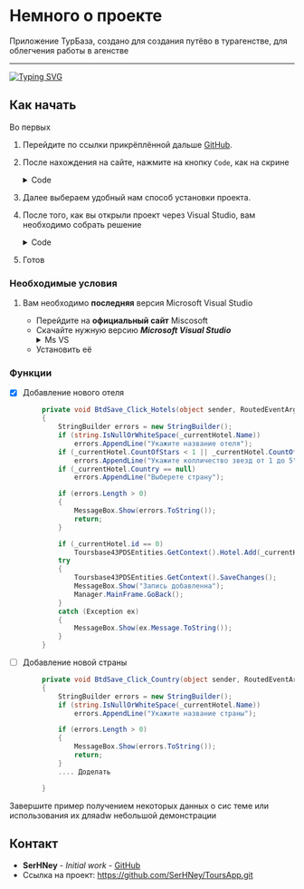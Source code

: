 # Немного о проекте

Приложение ТурБаза, создано для создания путёво в турагенстве, для облегчения работы в агенстве

---
[![Typing SVG](https://readme-typing-svg.herokuapp.com?color=%2336BCF7&lines=TyrBase)](https:gitio/typing-svg)
## Как начать
Во первых

1. Перейдите по ссылки прикрёплённой дальше 
[GitHub](https://github.com/SerHNey/ToursApp.git).
2. После нахождения на сайте, нажмите на кнопку ```Code```, как на скрине
    <details>
        <summary>Code</summary>
        <img alt="Code" src="https://i.ibb.co/6P1tHz2/image.png"/>
    </details>

3. Далее выбераем удобный нам способ установки проекта.
4. После того, как вы открыли проект через Visual Studio, вам необходимо собрать решение
    <details>
        <summary>Code</summary>
        <img alt="Сборка решения" src="https://i.ibb.co/gJrG6Cw/image.png"/>
    </details>
5. Готов

### Необходимые условия

1. Вам необходимо **последняя** версия Microsoft Visual Studio
   * Перейдите на **официальный сайт** Miscosoft
   * Скачайте нужную версию ___Microsoft Visual Studio___
       <details>
        <summary>Ms VS</summary>
        <img alt="Ms VS" src="https://i.ibb.co/WPQdJP1/image.png"/>
    </details>


   * Установить её

### Функции
- [X] Добавление нового отеля
``` C#
        private void BtdSave_Click_Hotels(object sender, RoutedEventArgs e)
        {
            StringBuilder errors = new StringBuilder();
            if (string.IsNullOrWhiteSpace(_currentHotel.Name))
                errors.AppendLine("Укажите название отеля");
            if (_currentHotel.CountOfStars < 1 || _currentHotel.CountOfStars > 5)
                errors.AppendLine("Укажите колличество звезд от 1 до 5");
            if (_currentHotel.Country == null)
                errors.AppendLine("Выберете страну");

            if (errors.Length > 0)
            {
                MessageBox.Show(errors.ToString());
                return;
            }

            if (_currentHotel.id == 0)
                Toursbase43PDSEntities.GetContext().Hotel.Add(_currentHotel);
            try
            {
                Toursbase43PDSEntities.GetContext().SaveChanges();
                MessageBox.Show("Запись добавленна");
                Manager.MainFrame.GoBack();
            }
            catch (Exception ex)
            {
                MessageBox.Show(ex.Message.ToString());
            }
        }
```
- [ ] Добавление новой страны
``` C#
        private void BtdSave_Click_Country(object sender, RoutedEventArgs e)
        {
            StringBuilder errors = new StringBuilder();
            if (string.IsNullOrWhiteSpace(_currentHotel.Name))
                errors.AppendLine("Укажите название страны");

            if (errors.Length > 0)
            {
                MessageBox.Show(errors.ToString());
                return;
            }
            .... Доделать

        }
```


Завершите пример получением некоторых данных о сис  теме или использования их дляadw небольшой демонстрации

## Контакт

* **SerHNey** - *Initial work* - [GitHub](https://github.com/SerHNey)
* Ссылка на проект: https://github.com/SerHNey/ToursApp.git

